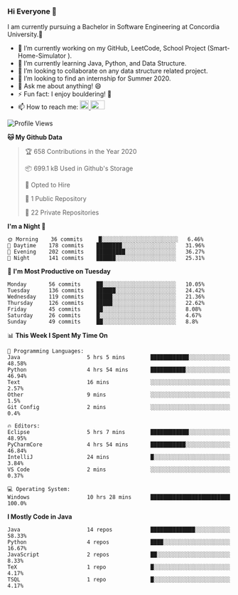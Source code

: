 ### Hi Everyone 👋
I am currently pursuing a Bachelor in Software Engineering at Concordia University.🏫

- 🔭 I’m currently working on my GitHub, LeetCode, School Project (Smart-Home-Simulator ).
- 🌱 I’m currently learning Java, Python, and Data Structure.
- 👯 I’m looking to collaborate on any data structure related project.
- 🤔 I’m looking to find an internship for Summer 2020.
- 💬 Ask me about anything! 😄
- ⚡ Fun fact: I enjoy bouldering! 🧗‍
- 📫 How to reach me: <a href="https://www.linkedin.com/in/siu-tong-ye/" target="_blank"> <img width="20px" width="32" src="https://cdn.jsdelivr.net/npm/simple-icons@v3/icons/linkedin.svg" /> </a> <a href="mailto:SiuTongYe@gmail.com" target="_blank"> <img height="20" width="32" src="https://cdn.jsdelivr.net/npm/simple-icons@v3/icons/gmail.svg" /> </a>

<!--START_SECTION:waka-->
![Profile Views](http://img.shields.io/badge/Profile%20Views-36-blue)

**🐱 My Github Data** 

> 🏆 658 Contributions in the Year 2020
 > 
> 📦 699.1 kB Used in Github's Storage 
 > 
> 💼 Opted to Hire
 > 
> 📜 1 Public Repository 
 > 
> 🔑 22 Private Repositories 

**I'm a Night 🦉** 

```text
🌞 Morning    36 commits     █░░░░░░░░░░░░░░░░░░░░░░░░   6.46% 
🌆 Daytime    178 commits    ████████░░░░░░░░░░░░░░░░░   31.96% 
🌃 Evening    202 commits    █████████░░░░░░░░░░░░░░░░   36.27% 
🌙 Night      141 commits    ██████░░░░░░░░░░░░░░░░░░░   25.31%

```
📅 **I'm Most Productive on Tuesday** 

```text
Monday       56 commits     ██░░░░░░░░░░░░░░░░░░░░░░░   10.05% 
Tuesday      136 commits    ██████░░░░░░░░░░░░░░░░░░░   24.42% 
Wednesday    119 commits    █████░░░░░░░░░░░░░░░░░░░░   21.36% 
Thursday     126 commits    █████░░░░░░░░░░░░░░░░░░░░   22.62% 
Friday       45 commits     ██░░░░░░░░░░░░░░░░░░░░░░░   8.08% 
Saturday     26 commits     █░░░░░░░░░░░░░░░░░░░░░░░░   4.67% 
Sunday       49 commits     ██░░░░░░░░░░░░░░░░░░░░░░░   8.8%

```


📊 **This Week I Spent My Time On** 

```text
💬 Programming Languages: 
Java                     5 hrs 5 mins        ████████████░░░░░░░░░░░░░   48.58% 
Python                   4 hrs 54 mins       ███████████░░░░░░░░░░░░░░   46.94% 
Text                     16 mins             ░░░░░░░░░░░░░░░░░░░░░░░░░   2.57% 
Other                    9 mins              ░░░░░░░░░░░░░░░░░░░░░░░░░   1.5% 
Git Config               2 mins              ░░░░░░░░░░░░░░░░░░░░░░░░░   0.4%

🔥 Editors: 
Eclipse                  5 hrs 7 mins        ████████████░░░░░░░░░░░░░   48.95% 
PyCharmCore              4 hrs 54 mins       ███████████░░░░░░░░░░░░░░   46.84% 
IntelliJ                 24 mins             █░░░░░░░░░░░░░░░░░░░░░░░░   3.84% 
VS Code                  2 mins              ░░░░░░░░░░░░░░░░░░░░░░░░░   0.37%

💻 Operating System: 
Windows                  10 hrs 28 mins      █████████████████████████   100.0%

```

**I Mostly Code in Java** 

```text
Java                     14 repos            ██████████████░░░░░░░░░░░   58.33% 
Python                   4 repos             ████░░░░░░░░░░░░░░░░░░░░░   16.67% 
JavaScript               2 repos             ██░░░░░░░░░░░░░░░░░░░░░░░   8.33% 
TeX                      1 repo              █░░░░░░░░░░░░░░░░░░░░░░░░   4.17% 
TSQL                     1 repo              █░░░░░░░░░░░░░░░░░░░░░░░░   4.17%

```



<!--END_SECTION:waka-->
